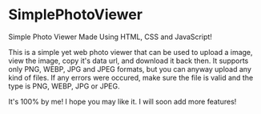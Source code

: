 # SimplePhotoViewer
Simple Photo Viewer Made Using HTML, CSS and JavaScript!

This is a simple yet web photo viewer that can be used to upload a image, view the image, copy it's data url, and download it back then.
It supports only PNG, WEBP, JPG and JPEG formats, but you can anyway upload any kind of files. If any errors were occured, make sure the file is valid and the type is PNG, WEBP, JPG or JPEG.

It's 100% by me! I hope you may like it. I will soon add more features!
